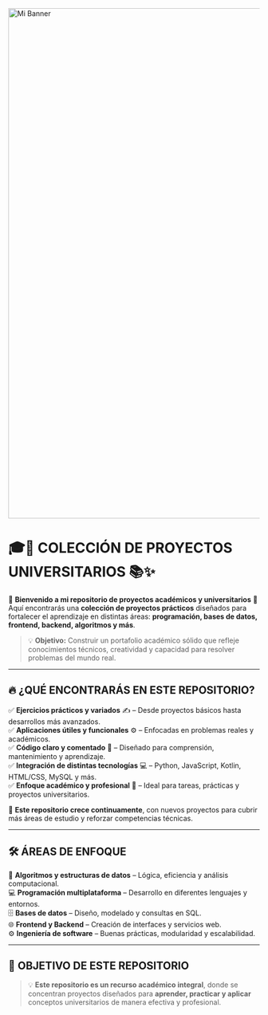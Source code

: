 <img src="BANNER" alt="Mi Banner" width="1024">  

# 🎓🚀 **COLECCIÓN DE PROYECTOS UNIVERSITARIOS** 📚✨  

🌟 **Bienvenido a mi repositorio de proyectos académicos y universitarios** 🌟  
Aquí encontrarás una **colección de proyectos prácticos** diseñados para fortalecer el aprendizaje en distintas áreas: **programación, bases de datos, frontend, backend, algoritmos y más**.  

> 💡 **Objetivo:** Construir un portafolio académico sólido que refleje conocimientos técnicos, creatividad y capacidad para resolver problemas del mundo real.  

---

## 🔥 **¿QUÉ ENCONTRARÁS EN ESTE REPOSITORIO?**  

✅ **Ejercicios prácticos y variados** ✍️ – Desde proyectos básicos hasta desarrollos más avanzados.  
✅ **Aplicaciones útiles y funcionales** ⚙️ – Enfocadas en problemas reales y académicos.  
✅ **Código claro y comentado** 🧩 – Diseñado para comprensión, mantenimiento y aprendizaje.  
✅ **Integración de distintas tecnologías** 💻 – Python, JavaScript, Kotlin, HTML/CSS, MySQL y más.  
✅ **Enfoque académico y profesional** 🎯 – Ideal para tareas, prácticas y proyectos universitarios.  

🎯 **Este repositorio crece continuamente**, con nuevos proyectos para cubrir más áreas de estudio y reforzar competencias técnicas.  

---

## 🛠️ **ÁREAS DE ENFOQUE**  

📐 **Algoritmos y estructuras de datos** – Lógica, eficiencia y análisis computacional.  
💻 **Programación multiplataforma** – Desarrollo en diferentes lenguajes y entornos.  
🗄️ **Bases de datos** – Diseño, modelado y consultas en SQL.  
🌐 **Frontend y Backend** – Creación de interfaces y servicios web.  
⚙️ **Ingeniería de software** – Buenas prácticas, modularidad y escalabilidad.  

---

## 🚀 **OBJETIVO DE ESTE REPOSITORIO**  

> 💡 **Este repositorio es un recurso académico integral**, donde se concentran proyectos diseñados para **aprender, practicar y aplicar** conceptos universitarios de manera efectiva y profesional.  
